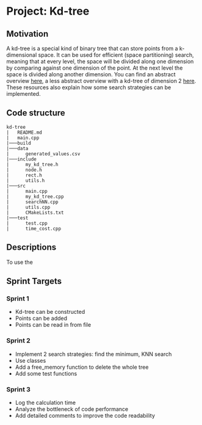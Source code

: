 # Project: Kd-tree

## Motivation

A kd-tree is a special kind of binary tree that can store points from a k-dimensional space. It can be used for efficient (space partitioning) search, meaning that at every level, the space will be divided along one dimension by comparing against one dimension of the point. At the next level the space is divided along another dimension. You can find an abstract overview [here](https://www.ri.cmu.edu/pub_files/pub1/moore_andrew_1991_1/moore_andrew_1991_1.pdf), a less abstract overview with a kd-tree of dimension 2 [here](https://www.cs.cmu.edu/~ckingsf/bioinfo-lectures/kdtrees.pdf). These resources also explain how some search strategies can be implemented.

## Code structure

```
kd-tree
|   README.md
|   main.cpp
|───build
|───data
|      generated_values.csv
|───include  
|      my_kd_tree.h
|      node.h
|      rect.h
|      utils.h
|───src
|      main.cpp
|      my_kd_tree.cpp
|      searchNN.cpp
|      utils.cpp
|      CMakeLists.txt
|───test
|      test.cpp
|      time_cost.cpp
```

## Descriptions
To use the 


## Sprint Targets 
### Sprint 1

* Kd-tree can be constructed
* Points can be added 
* Points can be read in from file

### Sprint 2

* Implement 2 search strategies: find the minimum, KNN search
* Use classes 
* Add a free_memory function to delete the whole tree 
* Add some test functions


### Sprint 3

* Log the calculation time
* Analyze the bottleneck of code performance
* Add detailed comments to improve the code readability
